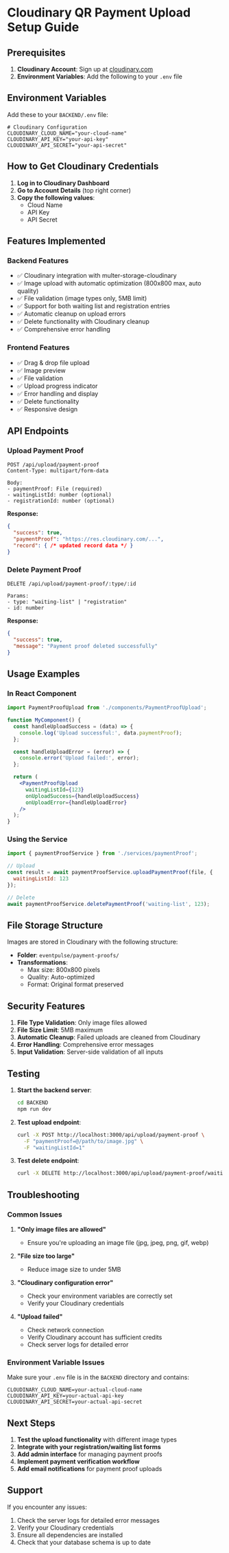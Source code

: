 # Cloudinary QR Payment Upload Setup Guide

## Prerequisites

1. **Cloudinary Account**: Sign up at [cloudinary.com](https://cloudinary.com)
2. **Environment Variables**: Add the following to your `.env` file

## Environment Variables

Add these to your `BACKEND/.env` file:

```env
# Cloudinary Configuration
CLOUDINARY_CLOUD_NAME="your-cloud-name"
CLOUDINARY_API_KEY="your-api-key"
CLOUDINARY_API_SECRET="your-api-secret"
```

## How to Get Cloudinary Credentials

1. **Log in to Cloudinary Dashboard**
2. **Go to Account Details** (top right corner)
3. **Copy the following values**:
   - Cloud Name
   - API Key
   - API Secret

## Features Implemented

### Backend Features
- ✅ Cloudinary integration with multer-storage-cloudinary
- ✅ Image upload with automatic optimization (800x800 max, auto quality)
- ✅ File validation (image types only, 5MB limit)
- ✅ Support for both waiting list and registration entries
- ✅ Automatic cleanup on upload errors
- ✅ Delete functionality with Cloudinary cleanup
- ✅ Comprehensive error handling

### Frontend Features
- ✅ Drag & drop file upload
- ✅ Image preview
- ✅ File validation
- ✅ Upload progress indicator
- ✅ Error handling and display
- ✅ Delete functionality
- ✅ Responsive design

## API Endpoints

### Upload Payment Proof
```
POST /api/upload/payment-proof
Content-Type: multipart/form-data

Body:
- paymentProof: File (required)
- waitingListId: number (optional)
- registrationId: number (optional)
```

**Response:**
```json
{
  "success": true,
  "paymentProof": "https://res.cloudinary.com/...",
  "record": { /* updated record data */ }
}
```

### Delete Payment Proof
```
DELETE /api/upload/payment-proof/:type/:id

Params:
- type: "waiting-list" | "registration"
- id: number
```

**Response:**
```json
{
  "success": true,
  "message": "Payment proof deleted successfully"
}
```

## Usage Examples

### In React Component
```jsx
import PaymentProofUpload from './components/PaymentProofUpload';

function MyComponent() {
  const handleUploadSuccess = (data) => {
    console.log('Upload successful:', data.paymentProof);
  };

  const handleUploadError = (error) => {
    console.error('Upload failed:', error);
  };

  return (
    <PaymentProofUpload
      waitingListId={123}
      onUploadSuccess={handleUploadSuccess}
      onUploadError={handleUploadError}
    />
  );
}
```

### Using the Service
```javascript
import { paymentProofService } from './services/paymentProof';

// Upload
const result = await paymentProofService.uploadPaymentProof(file, {
  waitingListId: 123
});

// Delete
await paymentProofService.deletePaymentProof('waiting-list', 123);
```

## File Storage Structure

Images are stored in Cloudinary with the following structure:
- **Folder**: `eventpulse/payment-proofs/`
- **Transformations**: 
  - Max size: 800x800 pixels
  - Quality: Auto-optimized
  - Format: Original format preserved

## Security Features

1. **File Type Validation**: Only image files allowed
2. **File Size Limit**: 5MB maximum
3. **Automatic Cleanup**: Failed uploads are cleaned from Cloudinary
4. **Error Handling**: Comprehensive error messages
5. **Input Validation**: Server-side validation of all inputs

## Testing

1. **Start the backend server**:
   ```bash
   cd BACKEND
   npm run dev
   ```

2. **Test upload endpoint**:
   ```bash
   curl -X POST http://localhost:3000/api/upload/payment-proof \
     -F "paymentProof=@/path/to/image.jpg" \
     -F "waitingListId=1"
   ```

3. **Test delete endpoint**:
   ```bash
   curl -X DELETE http://localhost:3000/api/upload/payment-proof/waiting-list/1
   ```

## Troubleshooting

### Common Issues

1. **"Only image files are allowed"**
   - Ensure you're uploading an image file (jpg, jpeg, png, gif, webp)

2. **"File size too large"**
   - Reduce image size to under 5MB

3. **"Cloudinary configuration error"**
   - Check your environment variables are correctly set
   - Verify your Cloudinary credentials

4. **"Upload failed"**
   - Check network connection
   - Verify Cloudinary account has sufficient credits
   - Check server logs for detailed error

### Environment Variable Issues

Make sure your `.env` file is in the `BACKEND` directory and contains:
```env
CLOUDINARY_CLOUD_NAME=your-actual-cloud-name
CLOUDINARY_API_KEY=your-actual-api-key
CLOUDINARY_API_SECRET=your-actual-api-secret
```

## Next Steps

1. **Test the upload functionality** with different image types
2. **Integrate with your registration/waiting list forms**
3. **Add admin interface** for managing payment proofs
4. **Implement payment verification workflow**
5. **Add email notifications** for payment proof uploads

## Support

If you encounter any issues:
1. Check the server logs for detailed error messages
2. Verify your Cloudinary credentials
3. Ensure all dependencies are installed
4. Check that your database schema is up to date 